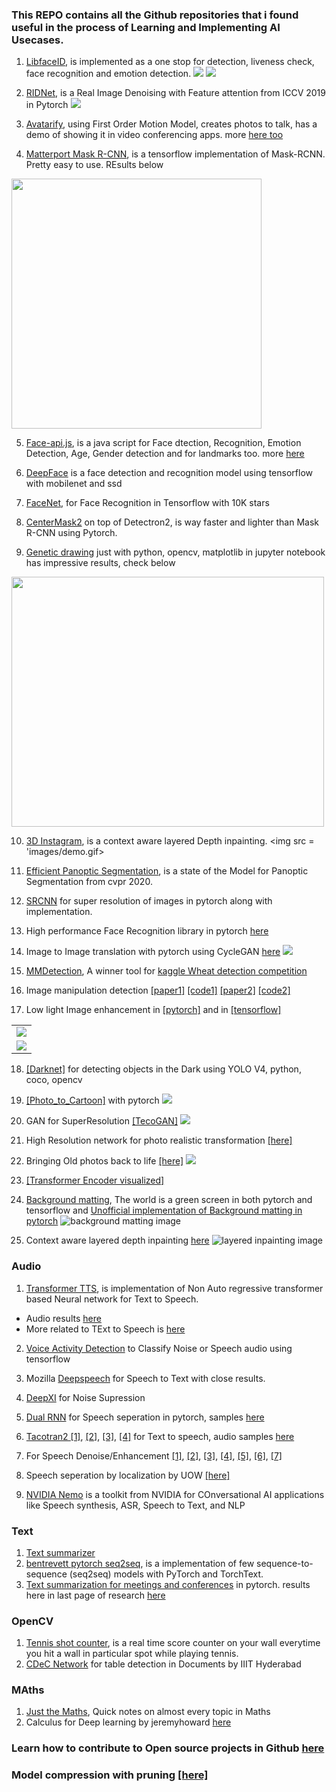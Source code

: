 ### This REPO contains all the Github repositories that i found useful in the process of Learning and Implementing AI Usecases.

1. [LibfaceID](https://github.com/richmondu/libfaceid), is implemented as a one stop for detection, liveness check, face recognition and emotion detection.
![](images/libfaceid.jpg)
![](images/libfaceid4.jpg)

2. [RIDNet](https://github.com/saeed-anwar/RIDNet), is a Real Image Denoising with Feature attention from ICCV 2019 in Pytorch
![](images/RNI15.png)

3. [Avatarify](https://github.com/alievk/avatarify), using First Order Motion Model, creates photos to talk, has a demo of showing it in video conferencing apps. more [here too](https://github.com/DashBarkHuss/100-days-of-code/blob/master/post-log.md#avatarify-1)

4. [Matterport Mask R-CNN](https://github.com/matterport/Mask_RCNN), is a tensorflow implementation of Mask-RCNN. Pretty easy to use. REsults below
<img src = 'images/detection_final.png' width = '400'>

5. [Face-api.js](https://github.com/justadudewhohacks/face-api.js), is a java script for Face dtection, Recognition, Emotion Detection, Age, Gender detection and for landmarks too. more [here](https://justadudewhohacks.github.io/face-api.js/docs/index.html)

6. [DeepFace](https://github.com/ildoonet/deepface) is a face detection and recognition model using tensorflow with mobilenet and ssd

7. [FaceNet](https://github.com/davidsandberg/facenet), for Face Recognition in Tensorflow with 10K stars

8. [CenterMask2](https://github.com/youngwanLEE/centermask2) on top of Detectron2, is way faster and lighter than Mask R-CNN using Pytorch.

9. [Genetic drawing](https://github.com/anopara/genetic-drawing) just with python, opencv, matplotlib in jupyter notebook has impressive results, check below
<img src ='images/img2.gif' width = '500' height = '400'>

10. [3D Instagram](https://github.com/cyrildiagne/instagram-3d-photo), is a context aware layered Depth inpainting.
<img src = 'images/demo.gif>
            
11. [Efficient Panoptic Segmentation](http://panoptic.cs.uni-freiburg.de/), is a state of the Model for Panoptic Segmentation from cvpr 2020.

12. [SRCNN](https://debuggercafe.com/image-super-resolution-using-deep-learning-and-pytorch/) for super resolution of images in pytorch along with implementation.

13. High performance Face Recognition library in pytorch [here](https://github.com/ZhaoJ9014/face.evoLVe.PyTorch)

14. Image to Image translation with pytorch using CycleGAN [here](https://github.com/taesungp/contrastive-unpaired-translation)
![](images/patchnce.gif)

15. [MMDetection](https://github.com/open-mmlab/mmdetection), A winner tool for [kaggle Wheat detection competition](https://www.kaggle.com/c/global-wheat-detection/discussion/172569)

16. Image manipulation detection [[paper1]](https://arxiv.org/pdf/1911.08217v3.pdf) [[code1]](https://github.com/HuizhouLi/Constrained-R-CNN) [[paper2]](https://openaccess.thecvf.com/content_cvpr_2018/papers/Zhou_Learning_Rich_Features_CVPR_2018_paper.pdf) [[code2]](https://github.com/LarryJiang134/Image_manipulation_detection)

17. Low light Image enhancement in [[pytorch]](https://github.com/Li-Chongyi/Zero-DCE) and in [[tensorflow]](https://github.com/tuvovan/Zero_DCE_TF)
<table><tr><td><img src="images/3.bmp"></td></tr><tr><td><img src="images/3_4_700.bmp"></td></tr></table>

18. [[Darknet]](https://github.com/AlexeyAB/darknet) for detecting objects in the Dark using YOLO V4, python, coco, opencv

19. [[Photo_to_Cartoon]](https://github.com/minivision-ai/photo2cartoon) with pytorch
![](images/results.png)

20. GAN for SuperResolution [[TecoGAN]](https://github.com/thunil/TecoGAN) 
![](images/tecoGAN-spider.gif)

21. High Resolution network for photo realistic transformation [[here]](https://github.com/limingcv/Photorealistic-Style-Transfer)

22. Bringing Old photos back to life [[here]](https://github.com/microsoft/Bringing-Old-Photos-Back-to-Life)
![](images/old_to_life.jpg)

23. [[Transformer Encoder visualized]](https://github.com/mertensu/transformer-tutorial/blob/master/transformer_encoder.ipynb)

24. [Background matting](https://github.com/senguptaumd/Background-Matting), The world is a green screen in both pytorch and tensorflow and [Unofficial implementation of Background matting in pytorch](https://github.com/foamliu/Deep-Image-Matting-PyTorch)
![background matting image](https://camo.githubusercontent.com/89ad795b21ae7c739811372739e53985b1e7feab/68747470733a2f2f686f6d65732e63732e77617368696e67746f6e2e6564752f7e736f756d796139312f70617065725f7468756d626e61696c732f6d617474696e672e706e67)

25. Context aware layered depth inpainting [here](https://github.com/vt-vl-lab/3d-photo-inpainting)
![layered inpainting image](images/inpainting.jpeg)

### Audio
1. [Transformer TTS](https://github.com/as-ideas/TransformerTTS), is implementation of Non Auto regressive transformer based Neural network for Text to Speech.
- Audio results [here](https://as-ideas.github.io/TransformerTTS/)
- More related to TExt to Speech is [here](https://github.com/as-ideas)

2. [Voice Activity Detection](https://github.com/filippogiruzzi/voice_activity_detection) to Classify Noise or Speech audio using tensorflow

3. Mozilla [Deepspeech](https://github.com/mozilla/DeepSpeech) for Speech to Text with close results.

4. [DeepXI](https://github.com/anicolson/DeepXi) for Noise Supression

5. [Dual RNN](https://github.com/JusperLee/Dual-Path-RNN-Pytorch) for Speech seperation in pytorch, samples [here](https://www.likai.show/Pure-Audio/index.html)

6. [Tacotran2 ](https://github.com/NVIDIA/tacotron2/blob/master/inference.ipynb) [[1]](https://developer.nvidia.com/blog/generate-natural-sounding-speech-from-text-in-real-time/), [[2]](https://google.github.io/tacotron/publications/tacotron2/index.html), [[3]](https://pytorch.org/hub/nvidia_deeplearningexamples_tacotron2/), [[4]](https://colab.research.google.com/github/r9y9/Colaboratory/blob/master/Tacotron2_and_WaveNet_text_to_speech_demo.ipynb) for Text to speech, audio samples [here](https://nv-adlr.github.io/WaveGlow)

7. For Speech Denoise/Enhancement [[1]](https://sthalles.github.io/practical-deep-learning-audio-denoising/), [[2]](https://towardsdatascience.com/speech-enhancement-with-deep-learning-36a1991d3d8d), [[3]](https://labs.imaginea.com/shabda-a-neural-speech-denoiser/), [[4]](https://paperswithcode.com/paper/phase-aware-speech-enhancement-with-deep-1#code), [[5]](https://devpost.com/software/crisp-speech), [[6]](https://jmvalin.ca/demo/rnnoise/), [[7]](https://github.com/mosheman5/DNP)

8. Speech seperation by localization by UOW [[here]](https://grail.cs.washington.edu/projects/cone-of-silence/)

9. [NVIDIA Nemo](https://github.com/NVIDIA/NeMo) is a toolkit from NVIDIA for COnversational AI applications like Speech synthesis, ASR, Speech to Text, and NLP


### Text
1. [Text summarizer](https://github.com/as-ideas/headliner)
2. [bentrevett pytorch seq2seq](https://github.com/bentrevett/pytorch-seq2seq), is a implementation of few sequence-to-sequence (seq2seq) models with PyTorch and TorchText.
3. [Text summarization for meetings and conferences](https://github.com/JudeLee19/HMNet-End-to-End-Abstractive-Summarization-for-Meetings) in pytorch. results here in last page of research [here](https://arxiv.org/pdf/2004.02016.pdf)

### OpenCV
1. [Tennis shot counter](https://github.com/prateekjoshi565/Tennis-Shot-Counter), is a real time score counter on your wall everytime you hit a wall in particular spot while playing tennis.
2. [CDeC Network](https://github.com/mdv3101/CDeCNet) for table detection in Documents by IIIT Hyderabad

### MAths
1. [Just the Maths](https://archive.uea.ac.uk/jtm/contents.htm), Quick notes on almost every topic in Maths
2. Calculus for Deep learning by jeremyhoward [here](https://arxiv.org/pdf/1802.01528v2.pdf)
### Learn how to contribute to Open source projects in Github [here](https://www.dataschool.io/how-to-contribute-on-github/)
### Model compression with pruning [[here]](https://www.wadhwaniai.org/2020/09/09/compression-deployment/)
